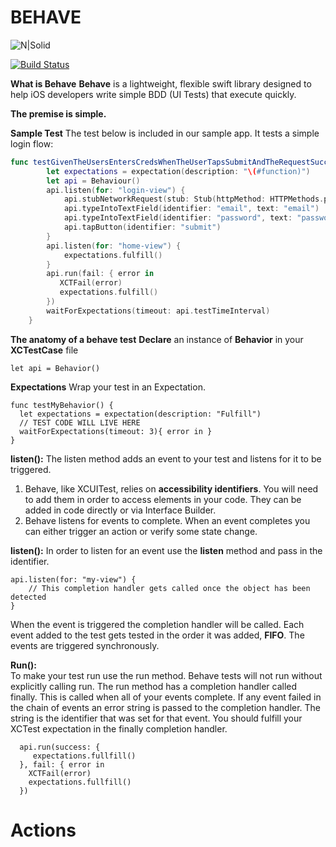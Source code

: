 # BEHAVE

![N|Solid](http://bytedissident.com/behave.png)

[![Build Status](https://travis-ci.org/joemccann/dillinger.svg?branch=master)](https://travis-ci.org/joemccann/dillinger)

**What is Behave**
**Behave** is a lightweight, flexible swift library designed to help iOS developers write simple BDD (UI Tests) that execute quickly. 

**The premise is simple.**


**Sample Test**
The test below is included in our sample app. It tests a simple login flow:
``` swift
func testGivenTheUsersEntersCredsWhenTheUserTapsSubmitAndTheRequestSucceedsThenDisplayTheHomeScreen() {
        let expectations = expectation(description: "\(#function)")
        let api = Behaviour()
        api.listen(for: "login-view") {
            api.stubNetworkRequest(stub: Stub(httpMethod: HTTPMethods.post, httpResponse: 200, jsonReturn: "{\"success\":\"true\"}"))
            api.typeIntoTextField(identifier: "email", text: "email")
            api.typeIntoTextField(identifier: "password", text: "password")
            api.tapButton(identifier: "submit")
        }
        api.listen(for: "home-view") {
            expectations.fulfill()
        }
        api.run(fail: { error in
           XCTFail(error)
           expectations.fulfill()
        })
        waitForExpectations(timeout: api.testTimeInterval)
    }
```
**The anatomy of a behave test**
**Declare** an instance of **Behavior** in your **XCTestCase** file
```
let api = Behavior()
```
**Expectations**
Wrap your test in an Expectation.
```
func testMyBehavior() {
  let expectations = expectation(description: "Fulfill")
  // TEST CODE WILL LIVE HERE
  waitForExpectations(timeout: 3){ error in }
}
```
**listen():** 
The listen method adds an event to your test and listens for it to be triggered.

1. Behave, like XCUITest, relies on **accessibility identifiers**. You will need to add them in order to access elements in your code. They can be added in code directly or via Interface Builder. 
2. Behave listens for events to complete. When an event completes you can either trigger an action or verify some state change.

**listen():** 
In order to listen for an event use the **listen** method and pass in the identifier.
```
api.listen(for: "my-view") {
    // This completion handler gets called once the object has been detected
}
```
When the event is triggered the completion handler will be called. Each event added to the test gets tested in the order it was added, **FIFO**. The events are triggered synchronously.

**Run():**  
To make your test run use the run method. Behave tests will not run without explicitly calling run. The run method has a completion handler called finally. This is called when all of your events complete. If any event failed in the chain of events an error string is passed to the completion handler. The string is the identifier that was set for that event. You should fulfill your XCTest expectation in the finally completion handler.

```
  api.run(success: {
     expectations.fullfill() 
  }, fail: { error in
    XCTFail(error)
    expectations.fullfill()
  })
```
# Actions

